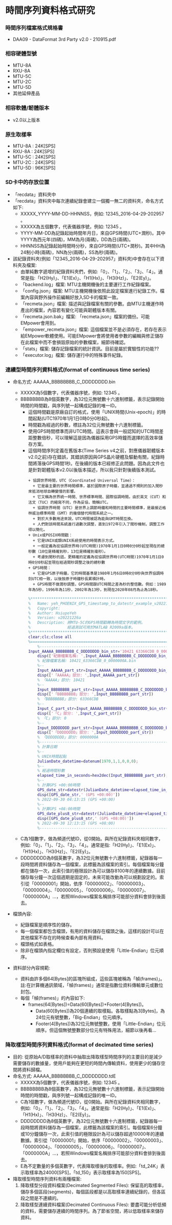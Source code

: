 # 時間序列資料格式研究

### 時間序列檔案格式規格書
+ DAA09 - DataFormat 3rd Party v2.0 - 210915.pdf

### 相容硬體型號  
+ MTU-8A 
+ RXU-8A
+ MTU-5C
+ MTU-2C
+ MTU-5D
+ 其他延伸產品
  
### 相容軟體/韌體版本
+ v2.0以上版本

### 原生取樣率  
+ MTU-8A : 24K[SPS]
+ RXU-8A : 24K[SPS]
+ MTU-5C : 24K[SPS]
+ MTU-2C : 24K[SPS]
+ MTU-5D : 96K[SPS]

### SD卡中的存放位置
+ 「recdata」資料夾中
+ 「recdata」資料夾中每次連續紀錄會建立一個獨一無二的資料夾，命名方式如下:
  + XXXXX_YYYY-MM-DD-HHNNSS，例如: 12345_2016-04-29-202957 。
  + XXXXX為五個數字，代表儀器序號，例如: 12345 。
  + YYYY-MM-DD為記錄起始時間年月日，來自GPS時間(UTC+潤秒)。其中YYYY為西元年(四碼)，MM為月(兩碼)，DD為日(兩碼)。
  + HHNNSS為記錄起始時間時分秒，來自GPS時間(UTC+潤秒)。其中HH為24制小時(兩碼)，NN為分(兩碼)，SS為秒(兩碼)。  
+ 該紀錄資料夾(例如「12345_2016-04-29-202957」資料夾)中會存在以下資料夾及檔案:
  + 由單純數字遞增的紀錄資料夾們，例如:「0」、「1」、「2」、「3」、「4」。通常是指:「H2(Hy)」、「E1(Ex)」、「H1(Hx)」、「H3(Hz)」、「E2(Ey)」。
  + 「backend.log」檔案: MTU主機開機後的主要運行工作紀錄檔案。
  + 「config.json」檔案: MTU主機開機後依照此設定檔案進行紀錄工作。檔案內容與野外操作前編輯好放入SD卡的檔案一致。
  + 「recmeta.json」檔案: 描述與記錄檔案有關的參數。由MTU主機運作時產出的檔案，內容若有變化可能與韌體版本有關。
  + 「recmeta.json.bak」檔案: 「recmeta.json」檔案的備份。可能EMpower會用到。
  + 「empower_recmeta.json」檔案: 這個檔案並不是必須存在，若存在表示給EMpower軟體使用。可能EMpower會將使用者參數的編輯與修正儲存在此檔案中而不會損毀原始的參數檔案，細節待確認。
  + 「stats」檔案: 儲存記錄檔案的統計資訊。目前是屬於實驗性的功能??
  + 「executor.log」檔案: 儲存運行中的特殊事件紀錄。

### 連續型時間序列資料格式(format of continuous time series)
+ 命名方式: AAAAA_BBBBBBBB_C_DDDDDDDD.bin
  + XXXXX為5個數字，代表儀器序號，例如: 12345 。
  + BBBBBBBB為8個英數字，為32位元無號數十六進制標籤，表示記錄開始時間的時間戳，與序列號一起構成記錄的唯一ID。
    + 這個時間戳是原廠自訂的格式，使用「UNIX時間(Unix-epoch)」的時間起點(UTC1970年1月1日0時0分0秒起)。
    + 時間戳為經過的秒數，標註為32位元無號數十六進制標籤。
    + 使用GPS時間標準而非UTC時間。這表示會與一般認知的UTC時間差距整數倍秒，可以理解這是因為儀器採用GPS時鐘而選擇的高效率儲存方案。 
    + 這個時間序列定義在舊版本(Time Series v4之前，對應儀器韌體版本v2.0之前)存在錯誤，其錯誤原因與GPS晶片硬體及驅動有關，紀錄時間將落後GPS時間1秒。在後續的版本已經修正此問題。因為此文件也是針對韌體版本v2.0以後版本描述，所以我只針對後續版本測試。
      ```
      + 協調世界時間，UTC（Coordinated Universal Time）：
        + 它是最主要的世界時間標準，基於國際原子時鐘，並通過不規則的加入閏秒來抵消地球自轉變慢的影響。
        + 它又稱為世界統一時間、世界標準時間、國際協調時間。由於英文（CUT）和法文（TUC）的縮寫不同，作為妥協，簡稱UTC。
        + 協調世界時間（UTC）是世界上調節時鐘和時間的主要時間標準，是最接近格林威治標準時間（GMT）的幾個替代時間系統之一。
        + 對於大多數用途來說，UTC時間被認為能與GMT時間互換。
        + 人們對該時間系統進行過數次調整，直到1972年引入了閏秒機制，調整工作得以簡化。
      + Unix或POSIX時間戳：
        + 它是UNIX或類UNIX系統使用的時間表示方式。
        + 一般定義為從協調世界時(UTC時間)1970年1月1日0時0分0秒起至現在的總秒數（10位是精確到秒，13位是精確到毫秒）。
        + 考慮到閏秒的話，更精確的定義為從協調世界時(UTC時間)1970年1月1日0時0分0秒起至現在經過閏秒調整之後的總秒數
      + GPS時間：
        + 它是GPS原子時鐘，它的時間基準是1980年1月6日0時0分0秒與世界協調時刻UTC相一致，以後按原子時鐘秒長累積計時。
        + GPS時間不做潤秒調整。GPS時間跟UTC時間之差為秒的整倍數。例如：1989年為5秒，1996年為11秒，2002年為13秒，到現在2020年08月為止為18秒。
      ```
      ```matlab
      %**************************************************************************
      %   Name: yeh_PHOENIX_GPS_timestamp_to_datestr_example_v20221226a.m 
      %   Copyright:  
      %   Author: HsiupoYeh 
      %   Version: v20221226a
      %   Description: 將MTU-5C的GPS時間戳轉為時間文字的範例。
      %                經過測試可用於MATLAB R2009a版本。
      %**************************************************************************
      clear;clc;close all
      %==========================================================================
          %----------------------------------------------------------------------
      Input_AAAAA_BBBBBBBB_C_DDDDDDDD_bin_str='10421_63366CDB_0_0000000A.bin';
          disp(['紀錄檔案名稱: ',Input_AAAAA_BBBBBBBB_C_DDDDDDDD_bin_str])
          % 紀錄檔案名稱: 10421_63366CDB_0_0000000A.bin
          %--
          Input_AAAAA_part_str=Input_AAAAA_BBBBBBBB_C_DDDDDDDD_bin_str(1:5);
          disp(['「AAAAA」部分: ',Input_AAAAA_part_str])
          % 「AAAAA」部分: 10421
          %--
          Input_BBBBBBBB_part_str=Input_AAAAA_BBBBBBBB_C_DDDDDDDD_bin_str(7:14);
          disp(['「BBBBBBBB」部分: ',Input_BBBBBBBB_part_str])
          % 「BBBBBBBB」部分: 63366CDB
          %--
          Input_C_part_str=Input_AAAAA_BBBBBBBB_C_DDDDDDDD_bin_str(16:16);
          disp(['「C」部分: ',Input_C_part_str])
          % 「C」部分: 0
          %--
          Input_DDDDDDDD_part_str=Input_AAAAA_BBBBBBBB_C_DDDDDDDD_bin_str(18:25);
          disp(['「DDDDDDDD」部分: ',Input_DDDDDDDD_part_str])
          % 「DDDDDDDD」部分: 0000000A
          %----------------------------------------------------------------------
          % 計算日期
          %--
          % UNIX時間起點
          JulianDate_datetime=datenum(1970,1,1,0,0,0);
          %--
          % 經過時間秒數
          elapsed_time_in_seconds=hex2dec(Input_BBBBBBBB_part_str);
          %--
          % 計算GPS +00:00時間
          GPS_date_str=datestr(JulianDate_datetime+elapsed_time_in_seconds/86400,'yyyy-mm-dd HH:MM:SS');
          disp([GPS_date_str,' (GPS +00:00)'])
          % 2022-09-30 04:13:15 (GPS +00:00)
          %--
          % 計算GPS +08:00時間
          GPS_date_plus8_str=datestr(JulianDate_datetime+elapsed_time_in_seconds/86400+3600*8/86400,'yyyy-mm-dd HH:MM:SS');
          disp([GPS_date_plus8_str,' (GPS +08:00)'])
          % 2022-09-30 12:13:15 (GPS +08:00)
          %----------------------------------------------------------------------
      ```
  + C為1個數字，做為頻道代號ID，從0開始。與所在紀錄資料夾相同數字，例如:「0」、「1」、「2」、「3」、「4」。通常是指:「H2(Hy)」、「E1(Ex)」、「H1(Hx)」、「H3(Hz)」、「E2(Ey)」。
  + DDDDDDDD為8個英數字，為32位元無號數十六進制標籤，紀錄器每一段時間將資料儲存為一個檔案，此標籤為該檔案的索引。每個檔案每分鐘都在儲存一次，此索引值的極限設計為可以儲存8100年的連續數據。目前儲存每分鐘一次這個週期是固定的，未來可能改動為可以規劃設定的。索引從「00000001」開始，依序「00000002」、「00000003」、「00000004」、「00000005」、「00000006」、「00000007」、「0000000A」...，若照Windows檔案名稱排序可能部分資料會排到後面去。
  
+ 檔頭內容: 
  + 紀錄檔案是順序性的儲存。
  + 每一個檔案都包含檔頭，有用的資料儲存在檔頭之後。這樣的設計可以在其他檔案不存在的時候查看內部有用資料。
  + 檔頭格式如表格。
  + 除非在檔頭內指定欄位有設定，否則預設是使用「Little-Endian」位元順序。

+ 資料部分內容規範:
  + 資料由許多個64[Bytes]的區塊所組成，這些區塊被稱為「幀(frames)」。註:在計算機通訊領域，「幀(frames)」通常是指數位資料傳輸單元或數位封包。  
  + 每個「幀(frames)」的內容如下:
    + frames(64[Bytes])=Data(60[Bytes])+Footer(4[Bytes])。 
      + Data(60[Bytes])為20個連續的取樣點。各取樣點為3[Bytes]，為24位元有號整數，「Big-Endian」位元順序。
      + Footer(4[Bytes])為32位元無號整數，使用「Little-Endian」位元順序。但這個無號整數部分位元有特殊用法，細節以後再看...

### 降取樣型時間序列資料格式(format of decimated time series)
+ 目的: 從原始A/D取樣率的資料中抽取出降取樣型時間序列的主要目的是減少需要儲存的數據量，使用戶能夠在更短的時間內傳輸資料，使用更少的儲存空間將資料歸檔。
+ 命名方式: AAAAA_BBBBBBBB_C_DDDDDDDD.tdE
  + XXXXX為5個數字，代表儀器序號，例如: 12345 。
  + BBBBBBBB為8個英數字，為32位元無號數十六進制標籤，表示記錄開始時間的時間戳，與序列號一起構成記錄的唯一ID。
  + C為1個數字，做為頻道代號ID，從0開始。與所在紀錄資料夾相同數字，例如:「0」、「1」、「2」、「3」、「4」。通常是指:「H2(Hy)」、「E1(Ex)」、「H1(Hx)」、「H3(Hz)」、「E2(Ey)」。
  + DDDDDDDD為8個英數字，為32位元無號數十六進制標籤，紀錄器每一段時間將資料儲存為一個檔案，此標籤為該檔案的索引。每個檔案6分鐘或10分鐘儲存一次，此索引值的極限設計為可以儲存超過10000年的連續數據。索引從「00000001」開始，依序「00000002」、「00000003」、「00000004」、「00000005」、「00000006」、「00000007」、「0000000A」...，若照Windows檔案名稱排序可能部分資料會排到後面去。
  + E為不定數量的多個英數字，代表降取樣後的取樣率。例如:「td_24K」表示取樣率為24000[SPS]，「td_150」表示取樣率為150[SPS]。
+ 降取樣型時間序列資料有兩種檔案:
  1. 降取樣型分段資料檔案(Decimated Segmented Files): 保留高的取樣率，儲存多個區段(segments)，每個區段都是以高取樣率連續紀錄的，但各區段之間是不連續的。
  2. 降取樣型連續資料檔案(Decimated Continuous Files): 要盡可能分析低頻的資料，需要儲存連續的時間序列。為了節省空間，將以低取樣率來儲存資料。
